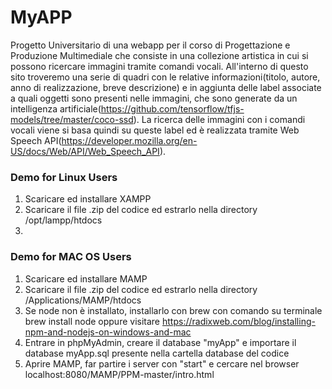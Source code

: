 # MyAPP
Progetto Universitario di una webapp per il corso di Progettazione e Produzione Multimediale che consiste in una collezione artistica in cui si possono ricercare immagini tramite comandi vocali.
All'interno di questo sito troveremo una serie di quadri con le relative informazioni(titolo, autore, anno di realizzazione, breve descrizione) e in aggiunta delle label associate a quali oggetti sono presenti nelle immagini, che sono generate da un intelligenza artificiale(https://github.com/tensorflow/tfjs-models/tree/master/coco-ssd).
La ricerca delle immagini con i comandi vocali viene si basa quindi su queste label ed è realizzata tramite Web Speech API(https://developer.mozilla.org/en-US/docs/Web/API/Web_Speech_API).

### Demo for Linux Users

1. Scaricare ed installare XAMPP
2. Scaricare il file .zip del codice ed estrarlo nella directory /opt/lampp/htdocs 
3.  

### Demo for MAC OS Users

1. Scaricare ed installare MAMP
2. Scaricare il file .zip del codice ed estrarlo nella directory /Applications/MAMP/htdocs
3. Se node non è installato, installarlo con brew con comando su terminale brew install node oppure visitare https://radixweb.com/blog/installing-npm-and-nodejs-on-windows-and-mac
4. Entrare in phpMyAdmin, creare il database "myApp" e importare il database myApp.sql presente nella cartella database del codice
5. Aprire MAMP, far partire i server con "start" e cercare nel browser localhost:8080/MAMP/PPM-master/intro.html
